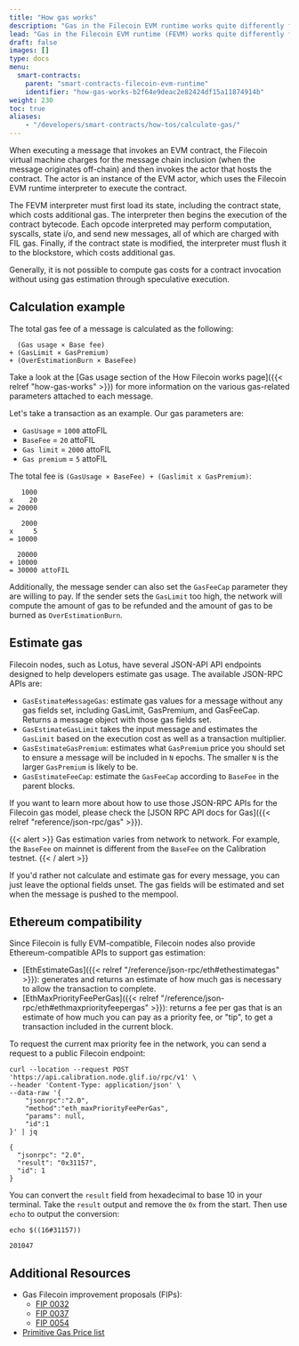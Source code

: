 ```yaml
---
title: "How gas works"
description: "Gas in the Filecoin EVM runtime works quite differently from the regular Ethereum virtual machine (EVM)."
lead: "Gas in the Filecoin EVM runtime (FEVM) works quite differently from the regular Ethereum virtual machine (EVM). Instead of assigning a fixed gas cost in each instruction, the Filecoin EVM runtime charges FIL gas based on the WASM code execution of the Filecoin EVM runtime interpreter."
draft: false
images: []
type: docs
menu:
  smart-contracts:
    parent: "smart-contracts-filecoin-evm-runtime"
    identifier: "how-gas-works-b2f64e9deac2e82424df15a11874914b"
weight: 230
toc: true
aliases:
    - "/developers/smart-contracts/how-tos/calculate-gas/"
---
```


When executing a message that invokes an EVM contract, the Filecoin virtual machine charges for the message chain inclusion (when the message originates off-chain) and then invokes the actor that hosts the contract. The actor is an instance of the EVM actor, which uses the Filecoin EVM runtime interpreter to execute the contract.

The FEVM interpreter must first load its state, including the contract state, which costs additional gas. The interpreter then begins the execution of the contract bytecode. Each opcode interpreted may perform computation, syscalls, state i/o, and send new messages, all of which are charged with FIL gas. Finally, if the contract state is modified, the interpreter must flush it to the blockstore, which costs additional gas.

Generally, it is not possible to compute gas costs for a contract invocation without using gas estimation through speculative execution.

## Calculation example

The total gas fee of a message is calculated as the following:

```plaintext
  (Gas usage × Base fee)
+ (GasLimit × GasPremium)
+ (OverEstimationBurn × BaseFee)
```

Take a look at the [Gas usage section of the How Filecoin works page]({{< relref "how-gas-works" >}}) for more information on the various gas-related parameters attached to each message.

Let's take a transaction as an example. Our gas parameters are:

- `GasUsage` = `1000` attoFIL
- `BaseFee` = `20` attoFIL
- `Gas limit` = `2000` attoFIL
- `Gas premium` = `5` attoFIL

The total fee is `(GasUsage × BaseFee) + (Gaslimit x GasPremium)`:

```plaintext
   1000 
x    20
= 20000

   2000 
x     5 
= 10000 

  20000
+ 10000
= 30000 attoFIL
```

Additionally, the message sender can also set the `GasFeeCap` parameter they are willing to pay. If the sender sets the `GasLimit` too high, the network will compute the amount of gas to be refunded and the amount of gas to be burned as `OverEstimationBurn`.

## Estimate gas

Filecoin nodes, such as Lotus, have several JSON-API API endpoints designed to help developers estimate gas usage. The available JSON-RPC APIs are:

- `GasEstimateMessageGas`: estimate gas values for a message without any gas fields set, including GasLimit, GasPremium, and GasFeeCap. Returns a message object with those gas fields set.
- `GasEstimateGasLimit` takes the input message and estimates the `GasLimit` based on the execution cost as well as a transaction multiplier.
- `GasEstimateGasPremium`: estimates what `GasPremium` price you should set to ensure a message will be included in `N` epochs. The smaller `N` is the larger `GasPremium` is likely to be.
- `GasEstimateFeeCap`: estimate the `GasFeeCap` according to `BaseFee` in the parent blocks.

If you want to learn more about how to use those JSON-RPC APIs for the Filecoin gas model, please check the [JSON RPC API docs for Gas]({{< relref "reference/json-rpc/gas" >}}).

{{< alert  >}}
Gas estimation varies from network to network. For example, the `BaseFee` on mainnet is different from the `BaseFee` on the Calibration testnet.
{{< / alert  >}}

If you'd rather not calculate and estimate gas for every message, you can just leave the optional fields unset. The gas fields will be estimated and set when the message is pushed to the mempool.

## Ethereum compatibility

Since Filecoin is fully EVM-compatible, Filecoin nodes also provide Ethereum-compatible APIs to support gas estimation:

- [EthEstimateGas]({{< relref "/reference/json-rpc/eth#ethestimategas" >}}): generates and returns an estimate of how much gas is necessary to allow the transaction to complete.
- [EthMaxPriorityFeePerGas]({{< relref "/reference/json-rpc/eth#ethmaxpriorityfeepergas" >}}): returns a fee per gas that is an estimate of how much you can pay as a priority fee, or "tip", to get a transaction included in the current block.

To request the current max priority fee in the network, you can send a request to a public Filecoin endpoint:

```shell
curl --location --request POST 'https://api.calibration.node.glif.io/rpc/v1' \
--header 'Content-Type: application/json' \
--data-raw '{
    "jsonrpc":"2.0",
    "method":"eth_maxPriorityFeePerGas",
    "params": null,
    "id":1
}' | jq
```

```plaintext
{
  "jsonrpc": "2.0",
  "result": "0x31157",
  "id": 1
}
```

You can convert the `result` field from hexadecimal to base 10 in your terminal. Take the `result` output and remove the `0x` from the start. Then use `echo` to output the conversion:

```shell
echo $((16#31157))
```

```plaintext
201047
```

## Additional Resources

- Gas Filecoin improvement proposals (FIPs):
  - [FIP 0032](https://github.com/filecoin-project/FIPs/blob/master/FIPS/fip-0032.md)
  - [FIP 0037](https://github.com/filecoin-project/FIPs/blob/master/FIPS/fip-0037.md)
  - [FIP 0054](https://github.com/filecoin-project/FIPs/blob/master/FIPS/fip-0054.md)
- [Primitive Gas Price list](https://github.com/filecoin-project/ref-fvm/blob/master/fvm/src/gas/price_list.rs)
